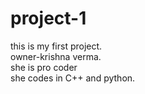 # project-1
this is my first project.
<br>
owner-krishna verma.
<br>
she is pro coder
<br>
she codes in C++ and python.


 
 
 
 


